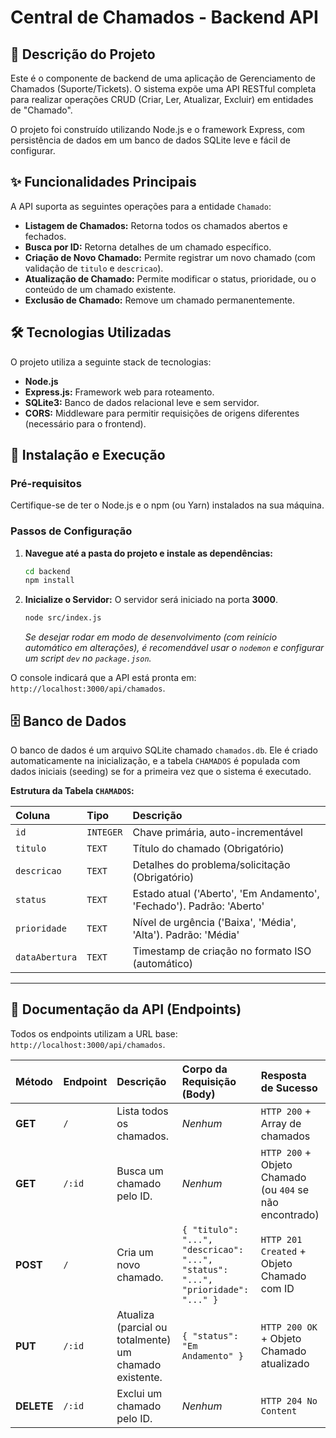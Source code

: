# Central de Chamados - Backend API

## 📝 Descrição do Projeto

Este é o componente de backend de uma aplicação de Gerenciamento de Chamados (Suporte/Tickets). O sistema expõe uma API RESTful completa para realizar operações CRUD (Criar, Ler, Atualizar, Excluir) em entidades de "Chamado".

O projeto foi construído utilizando Node.js e o framework Express, com persistência de dados em um banco de dados SQLite leve e fácil de configurar.

## ✨ Funcionalidades Principais

A API suporta as seguintes operações para a entidade `Chamado`:

* **Listagem de Chamados:** Retorna todos os chamados abertos e fechados.
* **Busca por ID:** Retorna detalhes de um chamado específico.
* **Criação de Novo Chamado:** Permite registrar um novo chamado (com validação de `titulo` e `descricao`).
* **Atualização de Chamado:** Permite modificar o status, prioridade, ou o conteúdo de um chamado existente.
* **Exclusão de Chamado:** Remove um chamado permanentemente.

## 🛠️ Tecnologias Utilizadas

O projeto utiliza a seguinte stack de tecnologias:

* **Node.js**
* **Express.js:** Framework web para roteamento.
* **SQLite3:** Banco de dados relacional leve e sem servidor.
* **CORS:** Middleware para permitir requisições de origens diferentes (necessário para o frontend).

## 🚀 Instalação e Execução

### Pré-requisitos

Certifique-se de ter o Node.js e o npm (ou Yarn) instalados na sua máquina.

### Passos de Configuração

1.  **Navegue até a pasta do projeto e instale as dependências:**
    ```bash
    cd backend
    npm install
    ```

2.  **Inicialize o Servidor:**
    O servidor será iniciado na porta **3000**.
    ```bash
    node src/index.js
    ```
    *Se desejar rodar em modo de desenvolvimento (com reinício automático em alterações), é recomendável usar o `nodemon` e configurar um script `dev` no `package.json`.*

O console indicará que a API está pronta em: `http://localhost:3000/api/chamados`.

## 🗄️ Banco de Dados

O banco de dados é um arquivo SQLite chamado `chamados.db`. Ele é criado automaticamente na inicialização, e a tabela `CHAMADOS` é populada com dados iniciais (seeding) se for a primeira vez que o sistema é executado.

**Estrutura da Tabela `CHAMADOS`:**

| Coluna | Tipo | Descrição |
| :--- | :--- | :--- |
| `id` | `INTEGER` | Chave primária, auto-incrementável |
| `titulo` | `TEXT` | Título do chamado (Obrigatório) |
| `descricao` | `TEXT` | Detalhes do problema/solicitação (Obrigatório) |
| `status` | `TEXT` | Estado atual ('Aberto', 'Em Andamento', 'Fechado'). Padrão: 'Aberto' |
| `prioridade` | `TEXT` | Nível de urgência ('Baixa', 'Média', 'Alta'). Padrão: 'Média' |
| `dataAbertura` | `TEXT` | Timestamp de criação no formato ISO (automático) |

---

## 🧭 Documentação da API (Endpoints)

Todos os endpoints utilizam a URL base: `http://localhost:3000/api/chamados`.

| Método | Endpoint | Descrição | Corpo da Requisição (Body) | Resposta de Sucesso |
| :--- | :--- | :--- | :--- | :--- |
| **GET** | `/` | Lista todos os chamados. | *Nenhum* | `HTTP 200` + Array de chamados |
| **GET** | `/:id` | Busca um chamado pelo ID. | *Nenhum* | `HTTP 200` + Objeto Chamado (ou `404` se não encontrado) |
| **POST** | `/` | Cria um novo chamado. | `{ "titulo": "...", "descricao": "...", "status": "...", "prioridade": "..." }` | `HTTP 201 Created` + Objeto Chamado com ID |
| **PUT** | `/:id` | Atualiza (parcial ou totalmente) um chamado existente. | `{ "status": "Em Andamento" }` | `HTTP 200 OK` + Objeto Chamado atualizado |
| **DELETE** | `/:id` | Exclui um chamado pelo ID. | *Nenhum* | `HTTP 204 No Content` |
